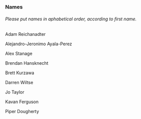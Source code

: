 ### Names
###### *Please put names in aphabetical order, according to first name.*

Adam Reichanadter

Alejandro-Jeronimo Ayala-Perez

Alex Stanage

Brendan Hansknecht

Brett Kurzawa

Darren Wiltse

Jo Taylor

Kavan Ferguson

Piper Dougherty

